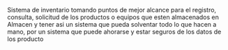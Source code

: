 Sistema de inventario tomando puntos de mejor alcance para el registro, consulta, solicitud de los productos o equipos que esten almacenados en Almacen 
y tener asi un sistema que pueda solventar todo lo que hacen a mano, por un sistema que puede ahorarse y estar seguros de los datos de los producto
